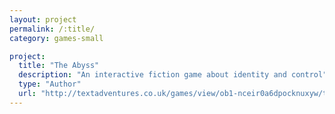 ```yaml
---
layout: project
permalink: /:title/
category: games-small

project:
  title: "The Abyss"
  description: "An interactive fiction game about identity and control"
  type: "Author"
  url: "http://textadventures.co.uk/games/view/ob1-nceir0a6dpocknuxyw/the-abyss"
---
```

